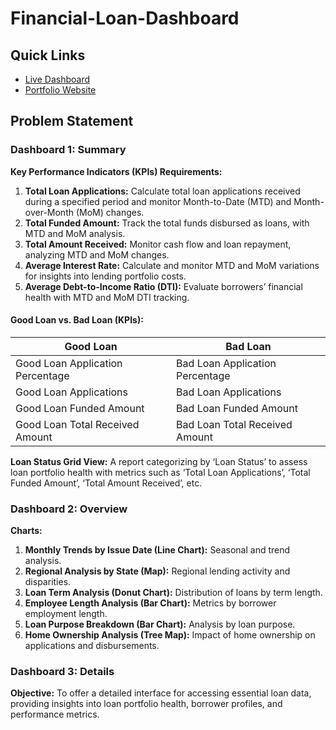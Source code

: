 # Financial-Loan-Dashboard

## Quick Links
- [Live Dashboard](https://app.powerbi.com/view?r=eyJrIjoiNGI2NDJkYjMtODkwMS00NjNmLWIzNWUtMjg3YmQzODNlM2MyIiwidCI6ImM2ZTU0OWIzLTVmNDUtNDAzMi1hYWU5LWQ0MjQ0ZGM1YjJjNCJ9)
- [Portfolio Website](https://codebasics.io/portfolio/Pankaj-Shinde)

## Problem Statement

### Dashboard 1: Summary
**Key Performance Indicators (KPIs) Requirements:**
1. **Total Loan Applications:** Calculate total loan applications received during a specified period and monitor Month-to-Date (MTD) and Month-over-Month (MoM) changes.
2. **Total Funded Amount:** Track the total funds disbursed as loans, with MTD and MoM analysis.
3. **Total Amount Received:** Monitor cash flow and loan repayment, analyzing MTD and MoM changes.
4. **Average Interest Rate:** Calculate and monitor MTD and MoM variations for insights into lending portfolio costs.
5. **Average Debt-to-Income Ratio (DTI):** Evaluate borrowers’ financial health with MTD and MoM DTI tracking.

#### Good Loan vs. Bad Loan (KPIs):
**Good Loan**                    | **Bad Loan**
-------------------------------  | -------------------------------
Good Loan Application Percentage | Bad Loan Application Percentage
Good Loan Applications           | Bad Loan Applications
Good Loan Funded Amount          | Bad Loan Funded Amount
Good Loan Total Received Amount  | Bad Loan Total Received Amount

**Loan Status Grid View:**
A report categorizing by ‘Loan Status’ to assess loan portfolio health with metrics such as ‘Total Loan Applications’, ‘Total Funded Amount’, ‘Total Amount Received’, etc.

### Dashboard 2: Overview
**Charts:**
1. **Monthly Trends by Issue Date (Line Chart):** Seasonal and trend analysis.
2. **Regional Analysis by State (Map):** Regional lending activity and disparities.
3. **Loan Term Analysis (Donut Chart):** Distribution of loans by term length.
4. **Employee Length Analysis (Bar Chart):** Metrics by borrower employment length.
5. **Loan Purpose Breakdown (Bar Chart):** Analysis by loan purpose.
6. **Home Ownership Analysis (Tree Map):** Impact of home ownership on applications and disbursements.

### Dashboard 3: Details
**Objective:** To offer a detailed interface for accessing essential loan data, providing insights into loan portfolio health, borrower profiles, and performance metrics.
